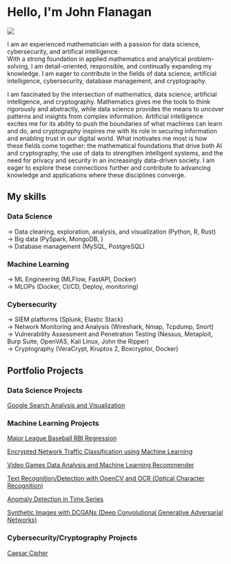 # Hello, I'm John Flanagan
<a href="https://linkedin.com"><img src="https://img.shields.io/badge/-LinkedIn-0072b1?&style=for-the-badge&logo=linkedin&logoColor=white" /></a>


I am an experienced mathematician with a passion for data science, cybersecurity, and artifical intelligence.<br>
With a strong foundation in applied mathematics and analytical problem-solving, I am detail-oriented, responsible, and continually expanding my knowledge. I am eager to contribute in the fields of data science, artificial intelligence, cybersecurity, database management, and cryptography. <br>


I am fascinated by the intersection of mathematics, data science, artificial intelligence, and cryptography. Mathematics gives me the tools to think rigorously and abstractly, while data science provides the means to uncover patterns and insights from complex information. Artificial intelligence excites me for its ability to push the boundaries of what machines can learn and do, and cryptography inspires me with its role in securing information and enabling trust in our digital world. What motivates me most is how these fields come together: the mathematical foundations that drive both AI and cryptography, the use of data to strengthen intelligent systems, and the need for privacy and security in an increasingly data-driven society. I am eager to explore these connections further and contribute to advancing knowledge and applications where these disciplines converge.


## My skills
### Data Science
→ Data cleaning, exploration, analysis, and visualization (Python, R, Rust) <br>
→ Big data (PySpark, MongoDB, ) <br>
→ Database management (MySQL, PostgreSQL) <br>

### Machine Learning
→ ML Engineering (MLFlow, FastAPI, Docker)  <br>
→ MLOPs (Docker, CI/CD, Deploy, monitoring)  <br>

### Cybersecurity
→ SIEM platforms (Splunk, Elastic Stack) <br>
→ Network Monitoring and Analysis (Wireshark, Nmap, Tcpdump, Snort) <br>
→ Vulnerability Assessment and Penetration Testing (Nessus, Metaploit, Burp Suite, OpenVAS, Kali Linux, John the Ripper) <br>
→ Cryptography (VeraCrypt, Kruptos 2, Boxcryptor, Docker) <br>


## **Portfolio Projects**

### **Data Science Projects**

[Google Search Analysis and Visualization](https://github.com/jpf905/Google-Search-Analysis-and-Visualization)

### **Machine Learning Projects**

[Major League Baseball RBI Regression](https://github.com/jpf905/MLB-RBI-Prediction-using-Linear-Regression)<br>

[Encrypted Network Traffic Classification using Machine Learning](https://github.com/jpf905/Encrypted-Traffic-Classification-using-Machine-Learning/blob/main/README.md) <br>

[Video Games Data Analysis and Machine Learning Recommender](https://github.com/jpf905/Video_games_data_analysis_ML) <br>

[Text Recognition/Detection with OpenCV and OCR (Optical Character Recognition)](https://github.com/jpf905/Text-Recognition-Detection-with-OpenCV-and-OCR) <br>

[Anomaly Detection in Time Series](https://github.com/jpf905/Anomaly-Detection-in-Time-Series) <br>

[Synthetic Images with DCGANs (Deep Convolutional Generative Adversarial Networks)](https://github.com/jpf905/Synthetic_Images_with_DCGANs) <br>

### **Cybersecurity/Cryptography Projects**
[Caesar Cipher](https://github.com/jpf905/caesar-cipher-)







